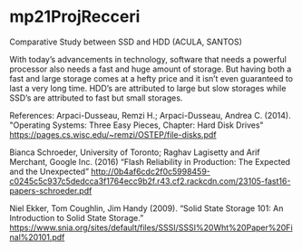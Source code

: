 # mp21ProjRecceri
Comparative Study between SSD and HDD (ACULA, SANTOS)

With today’s advancements in technology, software that needs a powerful processor also needs a fast and huge amount of storage. But having both a fast and large storage comes at a hefty price and it isn’t even guaranteed to last a very long time. HDD’s are attributed to large but slow storages while SSD’s are attributed to fast but small storages.

References:
Arpaci-Dusseau, Remzi H.; Arpaci-Dusseau, Andrea C. (2014). "Operating Systems: Three Easy Pieces, Chapter: Hard Disk Drives" https://pages.cs.wisc.edu/~remzi/OSTEP/file-disks.pdf

Bianca Schroeder, University of Toronto; Raghav Lagisetty and Arif Merchant, Google Inc. (2016) “Flash Reliability in Production: The Expected and the Unexpected” http://0b4af6cdc2f0c5998459-c0245c5c937c5dedcca3f1764ecc9b2f.r43.cf2.rackcdn.com/23105-fast16-papers-schroeder.pdf

Niel Ekker, Tom Coughlin, Jim Handy (2009). “Solid State Storage 101: An Introduction to Solid State Storage.” https://www.snia.org/sites/default/files/SSSI/SSSI%20Wht%20Paper%20Final%20101.pdf
